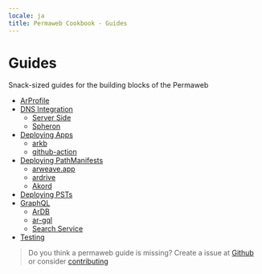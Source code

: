 ```yaml
---
locale: ja
title: Permaweb Cookbook - Guides
---
```


# Guides

Snack-sized guides for the building blocks of the Permaweb

-   [ArProfile](arprofile.md)
-   [DNS Integration](dns-integration/server-side.md)
    -   [Server Side](dns-integration/server-side.md)
    -   [Spheron](dns-integration/spheron.md)
-   [Deploying Apps](deployment/index.md)
    -   [arkb](deployment/arkb.md)
    -   [github-action](deployment/github-action.md)
-   [Deploying PathManifests](deploying-manifests/deployingManifests.md)
    -   [arweave.app](deploying-manifests/arweave-app.md)
    -   [ardrive](deploying-manifests/ardrive.md)
    -   [Akord](deploying-manifests/akord.md)
-   [Deploying PSTs](deploying-psts.md)
-   [GraphQL](querying-arweave/queryingArweave.md)
    -   [ArDB](querying-arweave/ardb.md)
    -   [ar-gql](querying-arweave/ar-gql.md)
    -   [Search Service](querying-arweave/search-indexing-service.md)
-   [Testing](testing/arlocal.md)

> Do you think a permaweb guide is missing? Create a issue at [Github](https://github.com/twilson63/permaweb-cookbook/issues) or consider [contributing](../getting-started/contributing.md)
